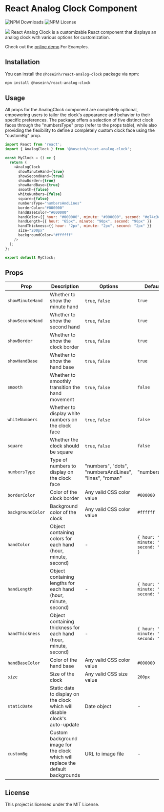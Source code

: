 
# React Analog Clock Component

![NPM Downloads](https://img.shields.io/npm/dt/%40angular%2Freact-analog-clock)
![NPM License](https://img.shields.io/npm/l/%40hoseinh%2Freact-analog-clock)

![](https://www.hoseinh.com/wp-content/uploads/2024/03/1.jpg)
React Analog Clock is a customizable React component that displays an analog clock with various options for customization.

Check out the [online demo](https://hoseinh.com/demos/analog-clock) For Examples.

## Installation

You can install the `@hoseinh/react-analog-clock` package via npm:

```bash
npm install @hoseinh/react-analog-clock
```

## Usage

All props for the AnalogClock component are completely optional, empowering users to tailor the clock's appearance and behavior to their specific preferences. The package offers a selection of five distinct clock faces through the "numbersType" prop (refer to the props table), while also providing the flexibility to define a completely custom clock face using the "customBg" prop.

```javascript
import React from 'react';
import { AnalogClock } from '@hoseinh/react-analog-clock';

const MyClock = () => {
  return (
    <AnalogClock
      showMinuteHand={true}
      showSecondHand={true}
      showBorder={true}
      showHandBase={true}
      smooth={false}
      whiteNumbers={false}
      square={false}
      numbersType="numbersAndLines"
      borderColor="#000000"
      handBaseColor="#000000"
      handColor={{ hour: "#000000", minute: "#000000", second: "#e74c3c" }}
      handLength={{ hour: "65px", minute: "90px", second: "90px" }}
      handThickness={{ hour: "2px", minute: "2px", second: "2px" }}
      size="200px"
      backgroundColor="#ffffff"
    />
  );
};

export default MyClock;
```

## Props

| Prop              | Description                                                        | Options                                    | Default Value  |
|-------------------|--------------------------------------------------------------------|--------------------------------------------|----------------|
| `showMinuteHand`  | Whether to show the minute hand                                    | `true`, `false`                           | `true`         |
| `showSecondHand`  | Whether to show the second hand                                    | `true`, `false`                           | `true`         |
| `showBorder`      | Whether to show the clock border                                    | `true`, `false`                           | `true`         |
| `showHandBase`    | Whether to show the hand base                                       | `true`, `false`                           | `true`         |
| `smooth`          | Whether to smoothly transition the hand movement                    | `true`, `false`                           | `false`        |
| `whiteNumbers`    | Whether to display white numbers on the clock face                  | `true`, `false`                           | `false`        |
| `square`          | Whether the clock should be square                                  | `true`, `false`                           | `false`        |
| `numbersType`     | Type of numbers to display on the clock face                        | "numbers", "dots", "numbersAndLines", "lines", "roman" | "numbersAndLines" |
| `borderColor`     | Color of the clock border                                           | Any valid CSS color value                  | `#000000`      |
| `backgroundColor` | Background color of the clock                                       | Any valid CSS color value                  | `#ffffff`      |
| `handColor`       | Object containing colors for each hand (hour, minute, second)       | -                                          | `{ hour: "#000000", minute: "#000000", second: "#e74c3c" }` |
| `handLength`      | Object containing lengths for each hand (hour, minute, second)      | -                                          | `{ hour: "65px", minute: "90px", second: "90px" }` |
| `handThickness`   | Object containing thickness for each hand (hour, minute, second)    | -                                          | `{ hour: "2px", minute: "2px", second: "2px" }` |
| `handBaseColor`   | Color of the hand base                                              | Any valid CSS color value                  | `#000000`      |
| `size`            | Size of the clock                                                   | Any valid CSS size value                   | `200px`        |
| `staticDate`      | Static date to display on the clock which will disable clock's auto-update | Date object                             | -              |
| `customBg`        | Custom background image for the clock which will replace the default backgrounds | URL to image file                      | -              |

## License

This project is licensed under the MIT License.
